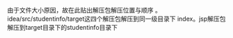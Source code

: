 由于文件大小原因，故在此贴出解压包解压位置与顺序
。idea/src/studentinfo/target这四个解压包解压到同一级目录下
index。jsp解压包解压到target目录下的studentinfo目录下
